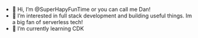 - 👋 Hi, I’m @SuperHapyFunTime or you can call me Dan!
- 👀 I’m interested in full stack development and building useful things. Im a big fan of serverless tech!
- 🌱 I’m currently learning CDK

<!---
SuperHapyFunTime/SuperHapyFunTime is a ✨ special ✨ repository because its `README.md` (this file) appears on your GitHub profile.
You can click the Preview link to take a look at your changes.
--->
